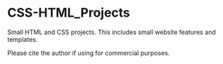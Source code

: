# CSS-HTML_Projects
Small HTML and CSS projects.  This includes small website features and templates.

Please cite the author if using for commercial purposes.

